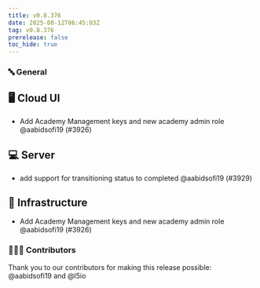 ```yaml
---
title: v0.8.376
date: 2025-08-12T06:45:03Z
tag: v0.8.376
prerelease: false
toc_hide: true
---
```


### 🔤 General
## 🖥 Cloud UI

- Add Academy Management keys and new academy admin role @aabidsofi19 (#3926)

## 💻 Server

- add support for transitioning status to completed @aabidsofi19 (#3929)

## 🦴 Infrastructure

- Add Academy Management keys and new academy admin role @aabidsofi19 (#3926)

### 👨🏽‍💻 Contributors

Thank you to our contributors for making this release possible:
@aabidsofi19 and @l5io

